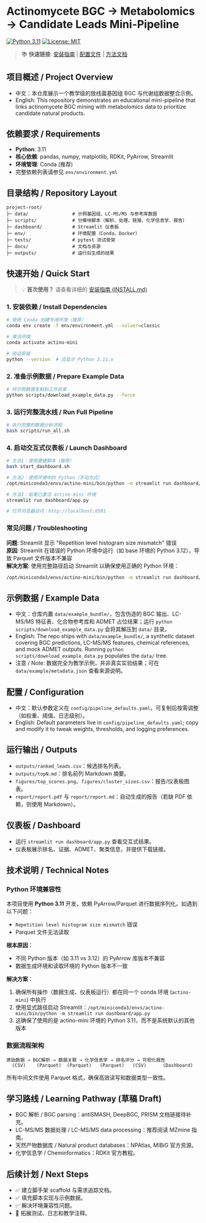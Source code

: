 # Actinomycete BGC → Metabolomics → Candidate Leads Mini-Pipeline

[![Python 3.11](https://img.shields.io/badge/python-3.11-blue.svg)](https://www.python.org/downloads/)
[![License: MIT](https://img.shields.io/badge/License-MIT-yellow.svg)](LICENSE)

> 📚 **快速链接**: [安装指南](INSTALL.md) | [配置文件](config/pipeline_defaults.yaml) | [方法文档](REPORT_METHODS.md)

## 项目概述 / Project Overview
- 中文：本仓库展示一个教学级的放线菌基因组 BGC 与代谢组数据整合示例。
- English: This repository demonstrates an educational mini-pipeline that links actinomycete BGC mining with metabolomics data to prioritize candidate natural products.

## 依赖要求 / Requirements
- **Python**: 3.11
- **核心依赖**: pandas, numpy, matplotlib, RDKit, PyArrow, Streamlit
- **环境管理**: Conda (推荐)
- 完整依赖列表请参见 `env/environment.yml`

## 目录结构 / Repository Layout
```
project-root/
├─ data/                # 示例基因组、LC-MS/MS 与参考库数据
├─ scripts/             # 分模块脚本（解析、处理、链接、化学信息学、报告）
├─ dashboard/           # Streamlit 仪表板
├─ env/                 # 环境配置（Conda、Docker）
├─ tests/               # pytest 测试骨架
├─ docs/                # 文档与资源
├─ outputs/             # 运行后生成的结果
```

## 快速开始 / Quick Start

> 💡 **首次使用？** 请查看详细的 [安装指南 (INSTALL.md)](INSTALL.md)

### 1. 安装依赖 / Install Dependencies
```bash
# 使用 Conda 创建专用环境（推荐）
conda env create -f env/environment.yml --solver=classic

# 激活环境
conda activate actino-mini

# 验证安装
python --version  # 应显示 Python 3.11.x
```

### 2. 准备示例数据 / Prepare Example Data
```bash
# 将示例数据复制到工作目录
python scripts/download_example_data.py --force
```

### 3. 运行完整流水线 / Run Full Pipeline
```bash
# 执行完整的数据分析流程
bash scripts/run_all.sh
```

### 4. 启动交互式仪表板 / Launch Dashboard
```bash
# 方法1：使用便捷脚本（推荐）
bash start_dashboard.sh

# 方法2：使用环境中的 Python（手动方式）
/opt/miniconda3/envs/actino-mini/bin/python -m streamlit run dashboard/app.py

# 方法3：如果已激活 actino-mini 环境
streamlit run dashboard/app.py

# 打开浏览器访问：http://localhost:8501
```

### 常见问题 / Troubleshooting
**问题**: Streamlit 显示 "Repetition level histogram size mismatch" 错误  
**原因**: Streamlit 在错误的 Python 环境中运行（如 base 环境的 Python 3.12），导致 Parquet 文件版本不兼容  
**解决方案**: 使用完整路径启动 Streamlit 以确保使用正确的 Python 环境：
```bash
/opt/miniconda3/envs/actino-mini/bin/python -m streamlit run dashboard/app.py
```


## 示例数据 / Example Data
- 中文：仓库内置 `data/example_bundle/`，包含伪造的 BGC 输出、LC-MS/MS 特征表、化合物参考库和 ADMET 占位结果；运行 `python scripts/download_example_data.py` 会将其解压到 `data/` 目录。
- English: The repo ships with `data/example_bundle/`, a synthetic dataset covering BGC predictions, LC-MS/MS features, chemical references, and mock ADMET outputs. Running `python scripts/download_example_data.py` populates the `data/` tree.
- 注意 / Note: 数据完全为教学示例，并非真实实验结果；可在 `data/example/metadata.json` 查看来源说明。

## 配置 / Configuration
- 中文：默认参数定义在 `config/pipeline_defaults.yaml`，可复制后按需调整（如权重、阈值、日志级别）。
- English: Default parameters live in `config/pipeline_defaults.yaml`; copy and modify it to tweak weights, thresholds, and logging preferences.

## 运行输出 / Outputs
- `outputs/ranked_leads.csv`：候选排名列表。
- `outputs/topN.md`：排名前列 Markdown 摘要。
- `figures/top_scores.png`、`figures/cluster_sizes.csv`：报告/仪表板图表。
- `report/report.pdf` 与 `report/report.md`：自动生成的报告（若缺 PDF 依赖，则使用 Markdown）。

## 仪表板 / Dashboard
- 运行 `streamlit run dashboard/app.py` 查看交互式结果。
- 仪表板展示排名、证据、ADMET、聚类信息，并提供下载链接。


## 技术说明 / Technical Notes

### Python 环境兼容性
本项目使用 **Python 3.11** 开发，依赖 PyArrow/Parquet 进行数据序列化。如遇到以下问题：
- `Repetition level histogram size mismatch` 错误
- Parquet 文件无法读取

**根本原因**：
- 不同 Python 版本（如 3.11 vs 3.12）的 PyArrow 库版本不兼容
- 数据生成环境和读取环境的 Python 版本不一致

**解决方案**：
1. 确保所有操作（数据生成、仪表板运行）都在同一个 conda 环境 (`actino-mini`) 中执行
2. 使用显式路径启动 Streamlit：`/opt/miniconda3/envs/actino-mini/bin/python -m streamlit run dashboard/app.py`
3. 这确保了使用的是 actino-mini 环境的 Python 3.11，而不是系统默认的其他版本

### 数据流程架构
```
原始数据 → BGC解析 → 数据关联 → 化学信息学 → 排名评分 → 可视化报告
  (CSV)    (Parquet)  (Parquet)   (Parquet)   (CSV)      (Dashboard)
```

所有中间文件使用 Parquet 格式，确保高效读写和数据类型一致性。

## 学习路线 / Learning Pathway (草稿 Draft)
- BGC 解析 / BGC parsing：antiSMASH, DeepBGC, PRISM 文档链接待补充。
- LC-MS/MS 数据处理 / LC-MS/MS data processing：推荐阅读 MZmine 指南。
- 天然产物数据库 / Natural product databases：NPAtlas, MIBiG 官方资源。
- 化学信息学 / Cheminformatics：RDKit 官方教程。

## 后续计划 / Next Steps
- ✅ 建立脚手架 scaffold 与需求追踪文档。
- ✅ 填充脚本实现与示例数据。
- ✅ 解决环境兼容性问题。
- 🔶 拓展测试、日志和教学注释。
